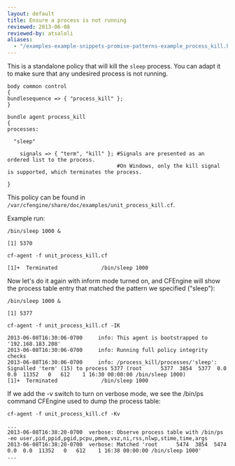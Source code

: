 ```yaml
---
layout: default
title: Ensure a process is not running
reviewed: 2013-06-08
reviewed-by: atsaloli
aliases:
  - "/examples-example-snippets-promise-patterns-example_process_kill.html"
---
```


This is a standalone policy that will kill the `sleep` process. You can adapt
it to make sure that any undesired process is not running.

```cf3
body common control
{
bundlesequence => { "process_kill" };
}

bundle agent process_kill
{
processes:

  "sleep"

    signals => { "term", "kill" }; #Signals are presented as an ordered list to the process.
                                   #On Windows, only the kill signal is supported, which terminates the process.

}
```

This policy can be found in `/var/cfengine/share/doc/examples/unit_process_kill.cf`.

Example run:

```command
/bin/sleep 1000 &
```

```output
[1] 5370
```

```command
cf-agent -f unit_process_kill.cf
```

```output
[1]+  Terminated              /bin/sleep 1000
```

Now let's do it again with inform mode turned on, and CFEngine will show the process table entry that matched the pattern we specified ("sleep"):

```command
/bin/sleep 1000 &
```

```output
[1] 5377
```

```command
cf-agent -f unit_process_kill.cf -IK
```

```output
2013-06-08T16:30:06-0700     info: This agent is bootstrapped to '192.168.183.208'
2013-06-08T16:30:06-0700     info: Running full policy integrity checks
2013-06-08T16:30:06-0700     info: /process_kill/processes/'sleep': Signalled 'term' (15) to process 5377 (root      5377  3854  5377  0.0  0.0  11352   0   612    1 16:30 00:00:00 /bin/sleep 1000)
[1]+  Terminated              /bin/sleep 1000
```

If we add the -v switch to turn on verbose mode, we see the /bin/ps command CFEngine used to dump the process table:

```command
cf-agent -f unit_process_kill.cf -Kv
```

```output
...
2013-06-08T16:38:20-0700  verbose: Observe process table with /bin/ps -eo user,pid,ppid,pgid,pcpu,pmem,vsz,ni,rss,nlwp,stime,time,args
2013-06-08T16:38:20-0700  verbose: Matched 'root      5474  3854  5474  0.0  0.0  11352   0   612    1 16:38 00:00:00 /bin/sleep 1000'
...
```
